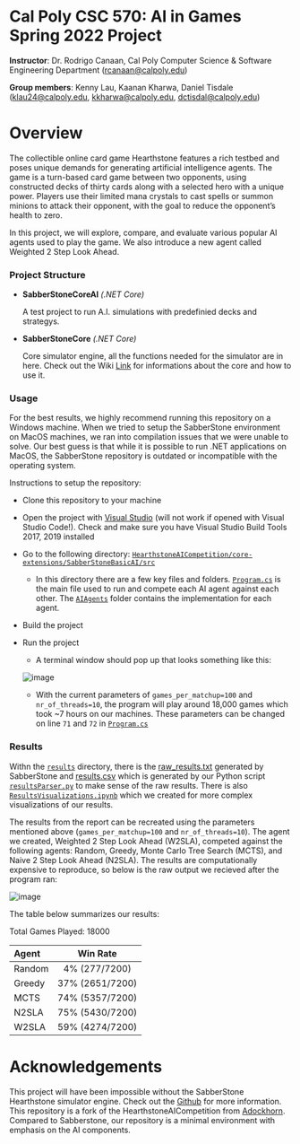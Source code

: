 # Cal Poly CSC 570: AI in Games Spring 2022 Project
**Instructor**: Dr. Rodrigo Canaan, Cal Poly Computer Science & Software Engineering Department (rcanaan@calpoly.edu)

**Group members**: Kenny Lau, Kaanan Kharwa, Daniel Tisdale (klau24@calpoly.edu, kkharwa@calpoly.edu, dctisdal@calpoly.edu)

# Overview

The collectible online card game Hearthstone features a rich testbed and poses unique demands for generating artificial intelligence agents. The game is a turn-based card game between two opponents, using constructed decks of thirty cards along with a selected hero with a unique power. Players use their limited mana crystals to cast spells or summon minions to attack their opponent, with the goal to reduce the opponent’s health to zero. 

In this project, we will explore, compare, and evaluate various popular AI agents used to play the game. We also introduce a new agent called Weighted 2 Step Look Ahead.

### Project Structure ###

* **SabberStoneCoreAI** *(.NET Core)*

  A test project to run A.I. simulations with predefinied decks and strategys.
		
* **SabberStoneCore** *(.NET Core)*

  Core simulator engine, all the functions needed for the simulator are in here. Check out the Wiki [Link](https://github.com/HearthSim/SabberStone/wiki) for informations about the core and how to use it.

### Usage ###
For the best results, we highly recommend running this repository on a Windows machine. When we tried to setup the SabberStone environment on MacOS machines, we ran into compilation issues that we were unable to solve. Our best guess is that while it is possible to run .NET applications on MacOS, the SabberStone repository is outdated or incompatible with the operating system.

Instructions to setup the repository:
* Clone this repository to your machine
* Open the project with [Visual Studio](https://visualstudio.microsoft.com/) (will not work if opened with Visual Studio Code!). Check and make sure you have Visual Studio Build Tools 2017, 2019 installed
* Go to the following directory: [`HearthstoneAICompetition/core-extensions/SabberStoneBasicAI/src`](https://github.com/klau24/HearthstoneAICompetition/tree/master/core-extensions/SabberStoneBasicAI/src)
	- In this directory there are a few key files and folders. [`Program.cs`](https://github.com/klau24/HearthstoneAICompetition/blob/master/core-extensions/SabberStoneBasicAI/src/Program.cs) is the main file used to run and compete each AI agent against each other. The [`AIAgents`](https://github.com/klau24/HearthstoneAICompetition/tree/master/core-extensions/SabberStoneBasicAI/src/AIAgents) folder contains the implementation for each agent.
* Build the project
* Run the project
	- A terminal window should pop up that looks something like this:

	![image](https://user-images.githubusercontent.com/49251143/172262614-6af0b7fc-2392-4517-9b7d-f166c93d7da1.png)
	- With the current parameters of `games_per_matchup=100` and `nr_of_threads=10`, the program will play around 18,000 games which took ~7 hours on our machines. These parameters can be changed on line `71` and `72` in [`Program.cs`](https://github.com/klau24/HearthstoneAICompetition/blob/master/core-extensions/SabberStoneBasicAI/src/Program.cs)

### Results ###
Withn the [`results`]() directory, there is the [raw_results.txt](https://github.com/klau24/HearthstoneAICompetition/blob/master/results/raw_results.txt) generated by SabberStone and [results.csv](https://github.com/klau24/HearthstoneAICompetition/blob/master/results/results.csv) which is generated by our Python script [`resultsParser.py`](https://github.com/klau24/HearthstoneAICompetition/blob/master/results/resultsParser.py) to make sense of the raw results. There is also [`ResultsVisualizations.ipynb`](https://github.com/klau24/HearthstoneAICompetition/blob/master/results/ResultsVisualizations.ipynb) which we created for more complex visualizations of our results.

The results from the report can be recreated using the parameters mentioned above (`games_per_matchup=100` and `nr_of_threads=10`). The agent we created, Weighted 2 Step Look Ahead (W2SLA), competed against the following agents: Random, Greedy, Monte Carlo Tree Search (MCTS), and Naive 2 Step Look Ahead (N2SLA). The results are computationally expensive to reproduce, so below is the raw output we recieved after the program ran:

![image](https://user-images.githubusercontent.com/49251143/172421247-adf8c3de-57d7-4bf1-8835-065d3cf32078.png)

The table below summarizes our results:

Total Games Played: 18000

| Agent   | Win Rate        |
| :---    | :---:           |
| Random  | 4% (277/7200)   |
| Greedy  | 37% (2651/7200) |
| MCTS    | 74% (5357/7200) |
| N2SLA   | 75% (5430/7200) |
| W2SLA   | 59% (4274/7200) |

# Acknowledgements
This project will have been impossible without the SabberStone Hearthstone simulator engine. Check out the [Github](https://github.com/HearthSim/SabberStone) for more information. This repository is a fork of the HearthstoneAICompetition from [Adockhorn](https://github.com/ADockhorn/HearthstoneAICompetition). Compared to Sabberstone, our repository is a minimal environment with emphasis on the AI components.
